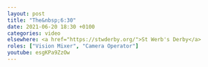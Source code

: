 ```yaml
---
layout: post
title: "The&nbsp;6:30"
date: 2021-06-20 18:30 +0100
categories: video
elsewhere: <a href="https://stwderby.org/">St Werb's Derby</a>
roles: ["Vision Mixer", "Camera Operator"]
youtube: esgKPa9ZzOw
---
```


